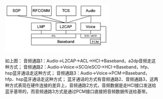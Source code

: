 

![image-20240904135921890](./img/image-20240904135921890.png)



如上图：
音频通路1：Audio->L2CAP->ACL->HCI->Baseband，a2dp音频走这种方式；
音频通路2：Audio->Voice->SCO/eSCO->HCI->Baseband，hfp、hsp蓝牙通话走这种方式；
音频通路3：Audio->Voice->PCM->Baseband，hfp、hsp蓝牙通话走这种方式；
蓝牙通话的方式有音频通路2、音频通路3，这两种方式表现在硬件连接的差异上，音频通路2方式，音频数据是走HCI接口发送给蓝牙基带的，而音频通路3方式是通过PCM接口直接把音频数据传送给基带。